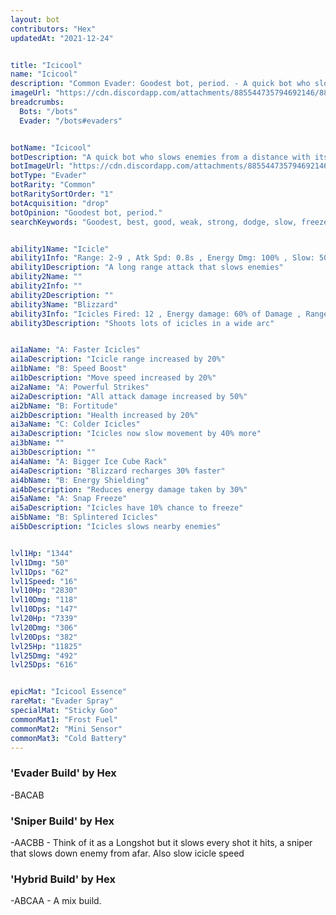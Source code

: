 ```yaml
---
layout: bot
contributors: "Hex"
updatedAt: "2021-12-24"


title: "Icicool"
name: "Icicool"
description: "Common Evader: Goodest bot, period. - A quick bot who slows enemies from a distance with its icicle shots."
imageUrl: "https://cdn.discordapp.com/attachments/885544735794692146/885547414713425970/icicool.png"
breadcrumbs:
  Bots: "/bots"
  Evader: "/bots#evaders"


botName: "Icicool"
botDescription: "A quick bot who slows enemies from a distance with its icicle shots."
botImageUrl: "https://cdn.discordapp.com/attachments/885544735794692146/885547414713425970/icicool.png"
botType: "Evader"
botRarity: "Common"
botRaritySortOrder: "1"
botAcquisition: "drop"
botOpinion: "Goodest bot, period."
searchKeywords: "Goodest, best, good, weak, strong, dodge, slow, freeze, evader, common, icicool, supremacy, epic, bestest"


ability1Name: "Icicle"
ability1Info: "Range: 2-9 , Atk Spd: 0.8s , Energy Dmg: 100% , Slow: 50%"
ability1Description: "A long range attack that slows enemies"
ability2Name: ""
ability2Info: ""
ability2Description: ""
ability3Name: "Blizzard"
ability3Info: "Icicles Fired: 12 , Energy damage: 60% of Damage , Range: 9 , Slow: 50% , Cooldown: 10s"
ability3Description: "Shoots lots of icicles in a wide arc"


ai1aName: "A: Faster Icicles"
ai1aDescription: "Icicle range increased by 20%"
ai1bName: "B: Speed Boost"
ai1bDescription: "Move speed increased by 20%"
ai2aName: "A: Powerful Strikes"
ai2aDescription: "All attack damage increased by 50%"
ai2bName: "B: Fortitude"
ai2bDescription: "Health increased by 20%"
ai3aName: "C: Colder Icicles"
ai3aDescription: "Icicles now slow movement by 40% more"
ai3bName: ""
ai3bDescription: ""
ai4aName: "A: Bigger Ice Cube Rack"
ai4aDescription: "Blizzard recharges 30% faster"
ai4bName: "B: Energy Shielding"
ai4bDescription: "Reduces energy damage taken by 30%"
ai5aName: "A: Snap Freeze"
ai5aDescription: "Icicles have 10% chance to freeze"
ai5bName: "B: Splintered Icicles"
ai5bDescription: "Icicles slows nearby enemies"


lvl1Hp: "1344"
lvl1Dmg: "50"
lvl1Dps: "62"
lvl1Speed: "16"
lvl10Hp: "2830"
lvl10Dmg: "118"
lvl10Dps: "147"
lvl20Hp: "7339"
lvl20Dmg: "306"
lvl20Dps: "382"
lvl25Hp: "11825"
lvl25Dmg: "492"
lvl25Dps: "616"


epicMat: "Icicool Essence"
rareMat: "Evader Spray"
specialMat: "Sticky Goo"
commonMat1: "Frost Fuel"
commonMat2: "Mini Sensor"
commonMat3: "Cold Battery"
---
```


### 'Evader Build' by Hex 
-BACAB

### 'Sniper Build' by Hex
-AACBB - Think of it as a Longshot but it slows every shot it hits, a sniper that slows down enemy from afar. Also slow icicle speed

### 'Hybrid Build' by Hex
-ABCAA - A mix build.
